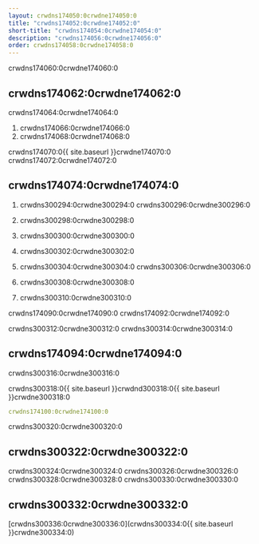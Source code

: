 ```yaml
---
layout: crwdns174050:0crwdne174050:0
title: "crwdns174052:0crwdne174052:0"
short-title: "crwdns174054:0crwdne174054:0"
description: "crwdns174056:0crwdne174056:0"
order: crwdns174058:0crwdne174058:0
---
```


crwdns174060:0crwdne174060:0

## crwdns174062:0crwdne174062:0

crwdns174064:0crwdne174064:0

1. crwdns174066:0crwdne174066:0
2. crwdns174068:0crwdne174068:0

crwdns174070:0{{ site.baseurl }}crwdne174070:0 crwdns174072:0crwdne174072:0

## crwdns174074:0crwdne174074:0

1. crwdns300294:0crwdne300294:0 crwdns300296:0crwdne300296:0

2. crwdns300298:0crwdne300298:0

3. crwdns300300:0crwdne300300:0

4. crwdns300302:0crwdne300302:0

5. crwdns300304:0crwdne300304:0 crwdns300306:0crwdne300306:0

6. crwdns300308:0crwdne300308:0

7. crwdns300310:0crwdne300310:0

crwdns174090:0crwdne174090:0 crwdns174092:0crwdne174092:0

crwdns300312:0crwdne300312:0 crwdns300314:0crwdne300314:0

## crwdns174094:0crwdne174094:0

crwdns300316:0crwdne300316:0

crwdns300318:0{{ site.baseurl }}crwdnd300318:0{{ site.baseurl }}crwdne300318:0

```yaml
crwdns174100:0crwdne174100:0
```

crwdns300320:0crwdne300320:0

## crwdns300322:0crwdne300322:0

crwdns300324:0crwdne300324:0 crwdns300326:0crwdne300326:0 crwdns300328:0crwdne300328:0 crwdns300330:0crwdne300330:0

## crwdns300332:0crwdne300332:0

[crwdns300336:0crwdne300336:0](crwdns300334:0{{ site.baseurl }}crwdne300334:0)